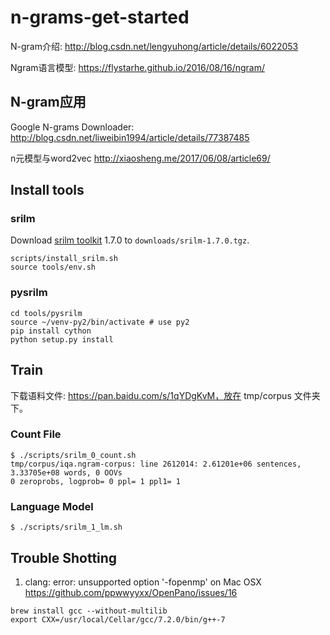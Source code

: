 # n-grams-get-started

N-gram介绍:
http://blog.csdn.net/lengyuhong/article/details/6022053

Ngram语言模型: 
https://flystarhe.github.io/2016/08/16/ngram/

## N-gram应用
Google N-grams Downloader:
http://blog.csdn.net/liweibin1994/article/details/77387485

n元模型与word2vec
http://xiaosheng.me/2017/06/08/article69/

## Install tools

### srilm
Download [srilm toolkit](http://www.speech.sri.com/projects/srilm/) 1.7.0 to ```downloads/srilm-1.7.0.tgz```.

```
scripts/install_srilm.sh
source tools/env.sh
```

### pysrilm
```
cd tools/pysrilm
source ~/venv-py2/bin/activate # use py2
pip install cython
python setup.py install
```

## Train
下载语料文件: https://pan.baidu.com/s/1qYDgKvM，放在 tmp/corpus 文件夹下。

### Count File

```
$ ./scripts/srilm_0_count.sh
tmp/corpus/iqa.ngram-corpus: line 2612014: 2.61201e+06 sentences, 3.33705e+08 words, 0 OOVs
0 zeroprobs, logprob= 0 ppl= 1 ppl1= 1
```

### Language Model

```
$ ./scripts/srilm_1_lm.sh

```

## Trouble Shotting

1. clang: error: unsupported option '-fopenmp' on Mac OSX
https://github.com/ppwwyyxx/OpenPano/issues/16
```
brew install gcc --without-multilib
export CXX=/usr/local/Cellar/gcc/7.2.0/bin/g++-7

```


